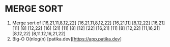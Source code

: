 # MERGE SORT
1) Merge sort of [16,21,11,8,12,22]
[16,21,11,8,12,22]
[16,21,11] [8,12,22]
[16,21] [11] [8] [12,22]
[16] [21] [11] [8] [12] [22] 
[16,21] [11] [8] [12,22]
[11,16,21] [8,12,22]
[8,11,12,16,21,22]
2) Big-O
O(nlog(n)
[patika.dev][https://app.patika.dev]


